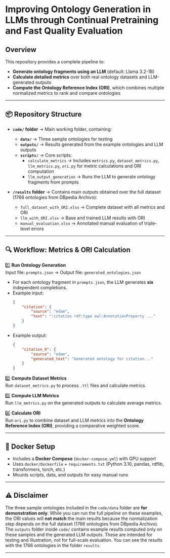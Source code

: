 # Improving Ontology Generation in LLMs through Continual Pretraining and Fast Quality Evaluation

## Overview

This repository provides a complete pipeline to:
- **Generate ontology fragments using an LLM** (default: Llama 3.2-1B)
- **Calculate detailed metrics** over both real ontology datasets and LLM-generated outputs
- **Compute the Ontology Reference Index (ORI)**, which combines multiple normalized metrics to rank and compare ontologies

---

## 📦 Repository Structure

- **`code/` folder** → Main working folder, containing:
    - **`data/`** → Three sample ontologies for testing
    - **`outputs/`** → Results generated from the example ontologies and LLM outputs
    - **`scripts/`** → Core scripts:
        - `calculate_metrics` → Includes `metrics.py`, `dataset_metrics.py`, `llm_metrics.py`, `ori.py` for metric calculations and ORI computation
        - `llm_output_generation` → Runs the LLM to generate ontology fragments from prompts

- **`/results` folder** → Contains main outputs obtained over the full dataset (1766 ontologies from DBpedia Archivo):
    - `full_dataset_with_ORI.xlsx` → Complete dataset with all metrics and ORI
    - `llm_with_ORI.xlsx` → Base and trained LLM results with ORI
    - `manual_evaluation.xlsx` → Annotated manual evaluation of triple-level errors

---

## 🔍 Workflow: Metrics & ORI Calculation

1️⃣ **Run Ontology Generation**  
Input file: `prompts.json` → Output file: `generated_ontologies.json`  
- For each ontology fragment in `prompts.json`, the LLM generates **six** independent completions.
- Example input:
    ```json
    {
        "citation": {
            "source": "edam",
            "text": ":citation rdf:type owl:AnnotationProperty ..."
        }
    }
    ```
- Example output:
    ```json
    {
        "citation_0": {
            "source": "edam",
            "generated_text": "Generated ontology for citation..."
        }
    }
    ```

2️⃣ **Compute Dataset Metrics**  
Run `dataset_metrics.py` to process `.ttl` files and calculate metrics.

3️⃣ **Compute LLM Metrics**  
Run `llm_metrics.py` on the generated outputs to calculate average metrics.

4️⃣ **Calculate ORI**  
Run `ori.py` to combine dataset and LLM metrics into the **Ontology Reference Index (ORI)**, providing a comparative weighted score.

---

## 🐳 Docker Setup

- Includes a **Docker Compose** (`docker-compose.yml`) with GPU support
- Uses `docker/Dockerfile` + `requirements.txt` (Python 3.10, pandas, rdflib, transformers, torch, etc.)
- Mounts scripts, data, and outputs for easy manual runs

---

## ⚠ Disclaimer

The three sample ontologies included in the `code/data` folder are **for demonstration only**. While you can run the full pipeline on these examples, the ORI values will **not match** the main results because the normalization step depends on the full dataset (1766 ontologies from DBpedia Archivo). The `outputs` folder inside `code/` contains example results computed only on these samples and the generated LLM outputs. These are intended for testing and illustration, not for full-scale evaluation. You can see the results with the 1766 ontologies in the folder `results`.

---
